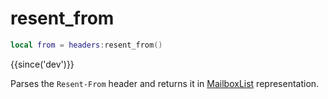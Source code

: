 # resent_from

```lua
local from = headers:resent_from()
```

{{since('dev')}}

Parses the `Resent-From` header and returns it in [MailboxList](index.md#mailboxlist) representation.
